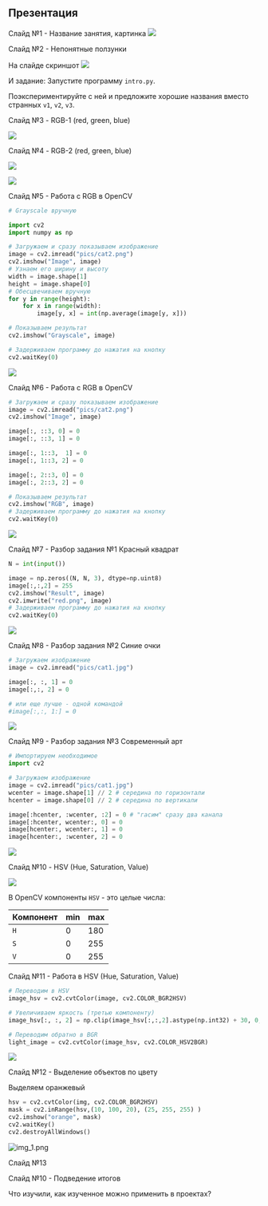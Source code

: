## Презентация

Слайд №1 - Название занятия, картинка ![](https://cs11.pikabu.ru/post_img/big/2020/10/08/3/1602126928171838897.jpg)

Слайд №2 - Непонятные ползунки

На слайде скриншот ![](https://github.com/vv73/ColorsOpenCV/raw/master/_common_res/intro.png)

И задание: Запустите программу `intro.py`. 

Поэкспериментируйте с ней и предложите хорошие названия вместо странных `v1`, `v2`, `v3`.

Слайд №3 - RGB-1 (red, green, blue)

![](https://upload.wikimedia.org/wikipedia/commons/thumb/d/d6/RGB_color_cube.svg/2560px-RGB_color_cube.svg.png)

Слайд №4 - RGB-2 (red, green, blue)

![](https://res.cloudinary.com/practicaldev/image/fetch/s--BXoVOWNw--/c_limit%2Cf_auto%2Cfl_progressive%2Cq_auto%2Cw_880/https://i.ibb.co/yyDtW47/own2d.png)

![](https://res.cloudinary.com/practicaldev/image/fetch/s--L7_r7KuE--/c_limit%2Cf_auto%2Cfl_progressive%2Cq_auto%2Cw_880/https://i.ibb.co/hWdkRpd/last.png)

Слайд №5 - Работа с RGB в OpenCV

```python
# Grayscale вручную

import cv2
import numpy as np

# Загружаем и сразу показываем изображение
image = cv2.imread("pics/cat2.png")
cv2.imshow("Image", image)
# Узнаем его ширину и высоту
width = image.shape[1]
height = image.shape[0]
# Обесцвечиваем вручную
for y in range(height):
    for x in range(width):
        image[y, x] = int(np.average(image[y, x]))

# Показываем результат
cv2.imshow("Grayscale", image)

# Задерживаем программу до нажатия на кнопку
cv2.waitKey(0)
```

![](../_common_res/example1.png)

Слайд №6 - Работа с RGB в OpenCV

```python
# Загружаем и сразу показываем изображение
image = cv2.imread("pics/cat2.png")
cv2.imshow("Image", image)

image[:, ::3, 0] = 0
image[:, ::3, 1] = 0

image[:, 1::3,  1] = 0
image[:, 1::3, 2] = 0

image[:, 2::3, 0] = 0
image[:, 2::3, 2] = 0

# Показываем результат
cv2.imshow("RGB", image)
# Задерживаем программу до нажатия на кнопку
cv2.waitKey(0)
```

![](../_common_res/example2.png)

Слайд №7 - Разбор задания №1 Красный квадрат

```python
N = int(input())

image = np.zeros((N, N, 3), dtype=np.uint8)
image[:,:,2] = 255
cv2.imshow("Result", image)
cv2.imwrite("red.png", image)
# Задерживаем программу до нажатия на кнопку
cv2.waitKey(0)
```
![](../_common_res/red.png)

Слайд №8 - Разбор задания №2 Синие очки
```python
# Загружаем изображение
image = cv2.imread("pics/cat1.jpg")

image[:, :, 1] = 0
image[:,:, 2] = 0

# или еще лучше - одной командой
#image[:,:, 1:] = 0

``` 
![](../_common_res/blue.png)

Слайд №9 - Разбор задания №3 Современный арт

```python
# Импортируем необходимое
import cv2

# Загружаем изображение
image = cv2.imread("pics/cat1.jpg")
wcenter = image.shape[1] // 2 # cередина по горизонтали
hcenter = image.shape[0] // 2 # серeдина по вертикали

image[:hcenter, :wcenter, :2] = 0 # "гасим" сразу два канала 
image[:hcenter, wcenter:, 0] = 0
image[hcenter:, wcenter:, 1] = 0
image[hcenter:, :wcenter, 2] = 0
```
![](../_common_res/task3.png)

Слайд №10 - HSV (Hue, Saturation, Value)

![](https://upload.wikimedia.org/wikipedia/commons/thumb/0/00/HSV_color_solid_cone_chroma_gray.png/296px-HSV_color_solid_cone_chroma_gray.png)

В OpenCV компоненты `HSV` - это целые числа:

| Компонент     | min | max   |
|---------------|-----|-------|
| `H`           | 0   | 180   |
| `S`           | 0   | 255   |
| `V`           | 0   | 255   |


Слайд №11 - Работа в HSV (Hue, Saturation, Value)

```python
# Переводим в HSV
image_hsv = cv2.cvtColor(image, cv2.COLOR_BGR2HSV)

# Увеличиваем яркость (третью компоненту)
image_hsv[:, :, 2] = np.clip(image_hsv[:,:,2].astype(np.int32) + 30, 0, 255)

# Переводим обратно в BGR
light_image = cv2.cvtColor(image_hsv, cv2.COLOR_HSV2BGR)
```

![](../_common_res/example3.png)

Слайд №12 - Выделение объектов по цвету

Выделяем оранжевый

```python
hsv = cv2.cvtColor(img, cv2.COLOR_BGR2HSV)
mask = cv2.inRange(hsv,(10, 100, 20), (25, 255, 255) )
cv2.imshow("orange", mask)
cv2.waitKey()
cv2.destroyAllWindows()
```

![img_1.png](img_1.png)

Слайд №13

Слайд №10 - Подведение итогов

Что изучили, как изученное можно применить в проектах?
